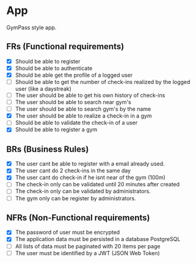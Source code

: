 # App

GymPass style app.

## FRs (Functional requirements)

- [x] Should be able to register
- [x] Should be able to authenticate
- [x] Should be able get the profile of a logged user
- [ ] Should be able to get the number of check-ins realized by the logged user (like a daystreak)
- [ ] The user should be able to get his own history of check-ins
- [ ] The user should be able to search near gym's
- [ ] The user should be able to search gym's by the name
- [x] The user should be able to realize a check-in in a gym
- [ ] Should be able to validate the check-in of a user
- [x] Should be able to register a gym

## BRs (Business Rules)

- [x] The user cant be able to register with a email already used.
- [x] The user cant do 2 check-ins in the same day
- [x] The user cant do check-in if he isnt near of the gym (100m)
- [ ] The check-in only can be validated until 20 minutes after created
- [ ] The check-in only can be validated by administrators.
- [ ] The gym only can be register by administrators.

## NFRs (Non-Functional requirements)

- [x] The password of user must be encrypted
- [x] The application data must be persisted in a database PostgreSQL
- [ ] All lists of data must be paginated with 20 items per page
- [ ] The user must be identified by a JWT (JSON Web Token)
